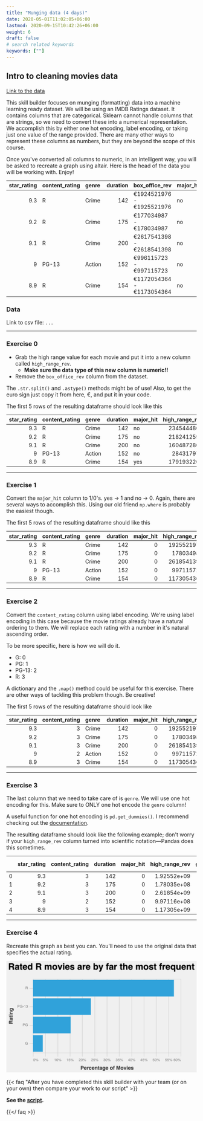 ```yaml
---
title: "Munging data (4 days)"
date: 2020-05-01T11:02:05+06:00
lastmod: 2020-09-15T10:42:26+06:00
weight: 6
draft: false
# search related keywords
keywords: [""]
---
```


## Intro to cleaning movies data

[Link to the data](munging.csv)

This skill builder focuses on munging (formatting) data into a machine learning ready dataset.
We will be using an IMDB Ratings dataset. It contains columns that are categorical. Sklearn
cannot handle columns that are strings, so we need to convert these into a numerical representation.  We accomplish this by either one hot encoding, label encoding, or taking just one value of the range provided. There are many other  ways to represent these columns as numbers, but they are beyond the scope of this course. 

Once you've converted all columns to numeric, in an intelligent way, you will be asked to recreate a graph using altair. Here is the head of the data you will be working with. Enjoy!

|   star_rating | content_rating   | genre   |   duration | box_office_rev            | major_hit   |
|--------------:|:-----------------|:--------|-----------:|:--------------------------|:------------|
|           9.3 | R                | Crime   |        142 | €1924521976 - €1925521976 | no          |
|           9.2 | R                | Crime   |        175 | €177034987 - €178034987   | no          |
|           9.1 | R                | Crime   |        200 | €2617541398 - €2618541398 | no          |
|           9   | PG-13            | Action  |        152 | €996115723 - €997115723   | no          |
|           8.9 | R                | Crime   |        154 | €1172054364 - €1173054364 | no          |


### Data
Link to csv file: `...`

<hr>

### Exercise 0

- Grab the high range value for each movie and put it into a new column called `high_range_rev`. 
    - __Make sure the data type of this new column is numeric!!__
- Remove the `box_office_rev` column from the dataset. 

The `.str.split()` and `.astype()` methods might be of use! Also, to get the euro sign just copy it from here, €, and put it in your code.

The first 5 rows of the resulting dataframe should look like this

|   star_rating | content_rating   | genre   |   duration | major_hit   |   high_range_rev |
|--------------:|:-----------------|:--------|-----------:|:------------|-----------------:|
|           9.3 | R                | Crime   |        142 | no          |       2345444803 |
|           9.2 | R                | Crime   |        175 | no          |       2182412593 |
|           9.1 | R                | Crime   |        200 | no          |       1604872807 |
|           9   | PG-13            | Action  |        152 | no          |        284317976 |
|           8.9 | R                | Crime   |        154 | yes         |       1791932201 |

<hr>

### Exercise 1

Convert the `major_hit` column to 1/0's. yes -> 1 and no -> 0. Again, there are several ways to accomplish this. Using our old friend `np.where` is probably the easiest though.

The first 5 rows of the resulting dataframe should like this

|   star_rating | content_rating   | genre   |   duration |   major_hit |   high_range_rev |
|--------------:|:-----------------|:--------|-----------:|------------:|-----------------:|
|           9.3 | R                | Crime   |        142 |           0 |       1925521976 |
|           9.2 | R                | Crime   |        175 |           0 |        178034987 |
|           9.1 | R                | Crime   |        200 |           0 |       2618541398 |
|           9   | PG-13            | Action  |        152 |           0 |        997115723 |
|           8.9 | R                | Crime   |        154 |           0 |       1173054364 |

<hr>

### Exercise 2

Convert the `content_rating` column using label encoding. We're using label encoding in this case because the movie ratings already have a natural ordering to them. We will replace each rating with a number in it's natural ascending order.

To be more specific, here is how we will do it. 

- G: 0
- PG: 1
- PG-13: 2
- R: 3

A dictionary and the `.map()` method could be useful for this exercise. There are other ways 
of tackling this problem though. Be creative!

The first 5 rows of the resulting dataframe should look like

|   star_rating |   content_rating | genre   |   duration |   major_hit |   high_range_rev |
|--------------:|-----------------:|:--------|-----------:|------------:|-----------------:|
|           9.3 |                3 | Crime   |        142 |           0 |       1925521976 |
|           9.2 |                3 | Crime   |        175 |           0 |        178034987 |
|           9.1 |                3 | Crime   |        200 |           0 |       2618541398 |
|           9   |                2 | Action  |        152 |           0 |        997115723 |
|           8.9 |                3 | Crime   |        154 |           0 |       1173054364 |

<hr>

### Exercise 3

The last column that we need to take care of is `genre`. We will use one hot encoding for this. 
Make sure to ONLY one hot encode the `genre` column!

A useful function for one hot encoding is `pd.get_dummies()`. I recommend checking out the [documentation](https://pandas.pydata.org/pandas-docs/stable/reference/api/pandas.get_dummies.html). 

The resulting dataframe should look like the following example; don't worry if your `high_range_rev` column turned into scientific notation—Pandas does this sometimes.

|    |   star_rating |   content_rating |   duration |   major_hit |   high_range_rev |   genre_Action |   genre_Adventure |   genre_Animation |   genre_Biography |   genre_Comedy |   genre_Crime |   genre_Drama |   genre_Family |   genre_Fantasy |   genre_Horror |   genre_Mystery |   genre_Sci-Fi |   genre_Thriller |   genre_Western |
|---:|--------------:|-----------------:|-----------:|------------:|-----------------:|---------------:|------------------:|------------------:|------------------:|---------------:|--------------:|--------------:|---------------:|----------------:|---------------:|----------------:|---------------:|-----------------:|----------------:|
|  0 |           9.3 |                3 |        142 |           0 |      1.92552e+09 |              0 |                 0 |                 0 |                 0 |              0 |             1 |             0 |              0 |               0 |              0 |               0 |              0 |                0 |               0 |
|  1 |           9.2 |                3 |        175 |           0 |      1.78035e+08 |              0 |                 0 |                 0 |                 0 |              0 |             1 |             0 |              0 |               0 |              0 |               0 |              0 |                0 |               0 |
|  2 |           9.1 |                3 |        200 |           0 |      2.61854e+09 |              0 |                 0 |                 0 |                 0 |              0 |             1 |             0 |              0 |               0 |              0 |               0 |              0 |                0 |               0 |
|  3 |           9   |                2 |        152 |           0 |      9.97116e+08 |              1 |                 0 |                 0 |                 0 |              0 |             0 |             0 |              0 |               0 |              0 |               0 |              0 |                0 |               0 |
|  4 |           8.9 |                3 |        154 |           0 |      1.17305e+09 |              0 |                 0 |                 0 |                 0 |              0 |             1 |             0 |              0 |               0 |              0 |               0 |              0 |                0 |               0 |

<hr>

### Exercise 4

Recreate this graph as best you can. You'll need to use the original data that specifies the actual rating.

![](movie_sb.png)

{{< faq "After you have completed this skill builder with your team (or on your own) then compare your work to our script" >}}

__See the [script](munging.py).__

{{</ faq >}}